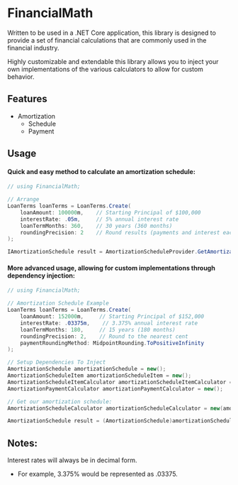 # FinancialMath
Written to be used in a .NET Core application, this library is designed to provide a set of financial calculations that are commonly used in the financial industry.

Highly customizable and extendable this library allows you to inject your own implementations of the various calculators to allow for custom behavior.

## Features
- Amortization
  - Schedule
  - Payment

## Usage

#### Quick and easy method to calculate an amortization schedule:
```csharp
// using FinancialMath;

// Arrange
LoanTerms loanTerms = LoanTerms.Create(
    loanAmount: 100000m,    // Starting Principal of $100,000
    interestRate: .05m,     // 5% annual interest rate
    loanTermMonths: 360,    // 30 years (360 months)
    roundingPrecision: 2    // Round results (payments and interest each month) to the nearest cent IE 2 decimal places.
);

IAmortizationSchedule result = AmortizationScheduleProvider.GetAmortizationSchedule(loanTerms);

```

#### More advanced usage, allowing for custom implementations through dependency injection:

```csharp
// using FinancialMath;

// Amortization Schedule Example
LoanTerms loanTerms = LoanTerms.Create(
    loanAmount: 152000m,     // Starting Principal of $152,000
    interestRate: .03375m,    // 3.375% annual interest rate
    loanTermMonths: 180,     // 15 years (180 months)
    roundingPrecision: 2,    // Round to the nearest cent
    paymentRoundingMethod: MidpointRounding.ToPositiveInfinity
);

// Setup Dependencies To Inject
AmortizationSchedule amortizationSchedule = new();
AmortizationScheduleItem amortizationScheduleItem = new();
AmortizationScheduleItemCalculator amortizationScheduleItemCalculator = new(amortizationScheduleItem);
AmortizationPaymentCalculator amortizationPaymentCalculator = new();

// Get our amortization schedule:
AmortizationScheduleCalculator amortizationScheduleCalculator = new(amortizationSchedule, amortizationScheduleItemCalculator, amortizationPaymentCalculator);

AmortizationSchedule result = (AmortizationSchedule)amortizationScheduleCalculator.GetAmortizationSchedule(loanTerms);
```

## Notes:

Interest rates will always be in decimal form.
 - For example, 3.375% would be represented as .03375.
